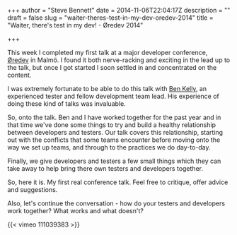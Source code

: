 +++
author = "Steve Bennett"
date = 2014-11-06T22:04:17Z
description = ""
draft = false
slug = "waiter-theres-test-in-my-dev-oredev-2014"
title = "Waiter, there's test in my dev! - Øredev 2014"

+++

This week I completed my first talk at a major developer conference, [Øredev](http://www.oredev.org/2014) in Malmö. I found it both nerve-racking and exciting in the lead up to the talk, but once I got started I soon settled in and concentrated on the content.

I was extremely fortunate to be able to do this talk with [Ben Kelly](http://testjutsu.com/), an experienced tester and fellow development team lead. His experience of doing these kind of talks was invaluable.

So, onto the talk. Ben and I have worked together for the past year and in that time we've done some things to try and build a healthy relationship between developers and testers. Our talk covers this relationship, starting out with the conflicts that some teams encounter before moving onto the way we set up teams, and through to the practices we do day-to-day.

Finally, we give developers and testers a few small things which they can take away to help bring there own testers and developers together.

So, here it is. My first real conference talk. Feel free to critique, offer advice and suggestions.

Also, let's continue the conversation - how do your testers and developers work together? What works and what doesn't?

{{< vimeo 111039383 >}}